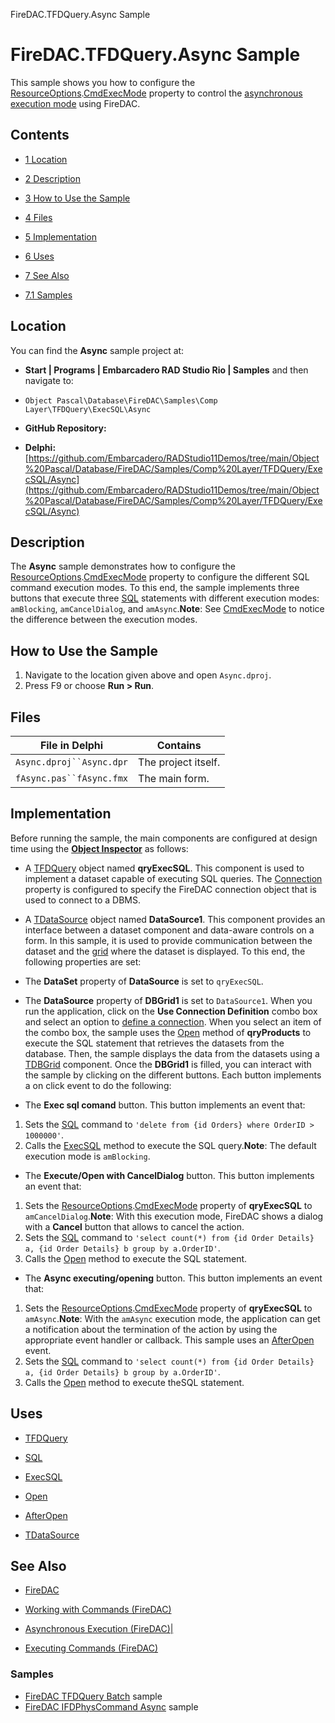 FireDAC.TFDQuery.Async Sample[]()
# FireDAC.TFDQuery.Async Sample 


This sample shows you how to configure the [ResourceOptions](http://docwiki.embarcadero.com/Libraries/en/FireDAC.Comp.DataSet.TFDDataSet.ResourceOptions).[CmdExecMode](http://docwiki.embarcadero.com/Libraries/en/FireDAC.Stan.Option.TFDResourceOptions.CmdExecMode) property to control the [asynchronous execution mode](http://docwiki.embarcadero.com/RADStudio/en/Asynchronous_Execution_(FireDAC)) using FireDAC.
## Contents



* [1 Location](#Location)
* [2 Description](#Description)
* [3 How to Use the Sample](#How_to_Use_the_Sample)
* [4 Files](#Files)
* [5 Implementation](#Implementation)
* [6 Uses](#Uses)
* [7 See Also](#See_Also)

* [7.1 Samples](#Samples)


## Location 

You can find the **Async** sample project at:
* **Start | Programs | Embarcadero RAD Studio Rio | Samples** and then navigate to:

* `Object Pascal\Database\FireDAC\Samples\Comp Layer\TFDQuery\ExecSQL\Async`

* **GitHub Repository:**

* **Delphi:**[https://github.com/Embarcadero/RADStudio11Demos/tree/main/Object%20Pascal/Database/FireDAC/Samples/Comp%20Layer/TFDQuery/ExecSQL/Async](https://github.com/Embarcadero/RADStudio11Demos/tree/main/Object%20Pascal/Database/FireDAC/Samples/Comp%20Layer/TFDQuery/ExecSQL/Async)

## Description 

The **Async** sample demonstrates how to configure the [ResourceOptions](http://docwiki.embarcadero.com/Libraries/en/FireDAC.Comp.DataSet.TFDDataSet.ResourceOptions).[CmdExecMode](http://docwiki.embarcadero.com/Libraries/en/FireDAC.Stan.Option.TFDResourceOptions.CmdExecMode) property to configure the different SQL command execution modes. To this end, the sample implements three buttons that execute three [SQL](http://docwiki.embarcadero.com/Libraries/en/FireDAC.Comp.Client.TFDCustomQuery.SQL) statements with different execution modes: `amBlocking`, `amCancelDialog`, and `amAsync`.**Note**: See [CmdExecMode](http://docwiki.embarcadero.com/Libraries/en/FireDAC.Stan.Option.TFDResourceOptions.CmdExecMode) to notice the difference between the execution modes.
## How to Use the Sample 


1.  Navigate to the location given above and open `Async.dproj`.
2.  Press F9 or choose **Run > Run**.

## Files 



| File in Delphi         | Contains          |
|------------------------|-------------------|
|`Async.dproj``Async.dpr`|The project itself.|
|`fAsync.pas``fAsync.fmx`|The main form.     |


## Implementation 

Before running the sample, the main components are configured at design time using the **[Object Inspector](http://docwiki.embarcadero.com/RADStudio/en/Object_Inspector)** as follows:
*  A [TFDQuery](http://docwiki.embarcadero.com/Libraries/en/FireDAC.Comp.Client.TFDQuery) object named **qryExecSQL**. This component is used to implement a dataset capable of executing SQL queries. The [Connection](http://docwiki.embarcadero.com/Libraries/en/FireDAC.Comp.Client.TFDRdbmsDataSet.Connection) property is configured to specify the FireDAC connection object that is used to connect to a DBMS.

*  A [TDataSource](http://docwiki.embarcadero.com/Libraries/en/Data.DB.TDataSource) object named **DataSource1**. This component provides an interface between a dataset component and data-aware controls on a form. In this sample, it is used to provide communication between the dataset and the [grid](http://docwiki.embarcadero.com/Libraries/en/Vcl.DBGrids.TDBGrid) where the dataset is displayed. To this end, the following properties are set:

*  The **DataSet** property of **DataSource** is set to `qryExecSQL`.
*  The **DataSource** property of **DBGrid1** is set to `DataSource1`.
When you run the application, click on the **Use Connection Definition** combo box and select an option to [define a connection](http://docwiki.embarcadero.com/RADStudio/en/Defining_Connection_(FireDAC)). When you select an item of the combo box, the sample uses the [Open](http://docwiki.embarcadero.com/Libraries/en/FireDAC.Comp.Client.TFDRdbmsDataSet.Open) method of **qryProducts** to execute the SQL statement that retrieves the datasets from the database. Then, the sample displays the data from the datasets using a [TDBGrid](http://docwiki.embarcadero.com/Libraries/en/Vcl.DBGrids.TDBGrid) component. Once the **DBGrid1** is filled, you can interact with the sample by clicking on the different buttons. Each button implements a on click event to do the following:
*  The **Exec sql comand** button. This button implements an event that:

1.  Sets the [SQL](http://docwiki.embarcadero.com/Libraries/en/FireDAC.Comp.Client.TFDCustomQuery.SQL) command to `'delete from {id Orders} where OrderID > 1000000'`.
2.  Calls the [ExecSQL](http://docwiki.embarcadero.com/Libraries/en/FireDAC.Comp.Client.TFDCustomQuery.ExecSQL) method to execute the SQL query.**Note**: The default execution mode is `amBlocking`.

*  The **Execute/Open with CancelDialog** button. This button implements an event that:

1.  Sets the [ResourceOptions](http://docwiki.embarcadero.com/Libraries/en/FireDAC.Comp.DataSet.TFDDataSet.ResourceOptions).[CmdExecMode](http://docwiki.embarcadero.com/Libraries/en/FireDAC.Stan.Option.TFDResourceOptions.CmdExecMode) property of **qryExecSQL** to `amCancelDialog`.**Note**: With this execution mode, FireDAC shows a dialog with a **Cancel** button that allows to cancel the action.
2.  Sets the [SQL](http://docwiki.embarcadero.com/Libraries/en/FireDAC.Comp.Client.TFDCustomQuery.SQL) command to `'select count(*) from {id Order Details} a, {id Order Details} b group by a.OrderID'`.
3.  Calls the [Open](http://docwiki.embarcadero.com/Libraries/en/FireDAC.Comp.Client.TFDRdbmsDataSet.Open) method to execute the SQL statement.

*  The **Async executing/opening** button. This button implements an event that:

1.  Sets the [ResourceOptions](http://docwiki.embarcadero.com/Libraries/en/FireDAC.Comp.DataSet.TFDDataSet.ResourceOptions).[CmdExecMode](http://docwiki.embarcadero.com/Libraries/en/FireDAC.Stan.Option.TFDResourceOptions.CmdExecMode) property of **qryExecSQL** to `amAsync`.**Note**: With the `amAsync` execution mode, the application can get a notification about the termination of the action by using the appropriate event handler or callback. This sample uses an [AfterOpen](http://docwiki.embarcadero.com/Libraries/en/Data.DB.TDataSet.AfterOpen) event.
2.  Sets the [SQL](http://docwiki.embarcadero.com/Libraries/en/FireDAC.Comp.Client.TFDCustomQuery.SQL) command to `'select count(*) from {id Order Details} a, {id Order Details} b group by a.OrderID'`.
3.  Calls the [Open](http://docwiki.embarcadero.com/Libraries/en/FireDAC.Comp.Client.TFDRdbmsDataSet.Open) method to execute theSQL statement.

## Uses 


* [TFDQuery](http://docwiki.embarcadero.com/Libraries/en/FireDAC.Comp.Client.TFDQuery)

* [SQL](http://docwiki.embarcadero.com/Libraries/en/FireDAC.Comp.Client.TFDCustomQuery.SQL)
* [ExecSQL](http://docwiki.embarcadero.com/Libraries/en/FireDAC.Comp.Client.TFDCustomQuery.ExecSQL)
* [Open](http://docwiki.embarcadero.com/Libraries/en/FireDAC.Comp.Client.TFDRdbmsDataSet.Open)
* [AfterOpen](http://docwiki.embarcadero.com/Libraries/en/Data.DB.TDataSet.AfterOpen)

* [TDataSource](http://docwiki.embarcadero.com/Libraries/en/Data.DB.TDataSource)

## See Also 


* [FireDAC](http://docwiki.embarcadero.com/RADStudio/en/FireDAC)
* [Working with Commands (FireDAC)](http://docwiki.embarcadero.com/RADStudio/en/Working_with_Commands_(FireDAC))

* [Asynchronous Execution (FireDAC)|](http://docwiki.embarcadero.com/RADStudio/en/Asynchronous_Execution_(FireDAC))
* [Executing Commands (FireDAC)](http://docwiki.embarcadero.com/RADStudio/en/Executing_Commands_(FireDAC))

### Samples 


* [FireDAC TFDQuery Batch](http://docwiki.embarcadero.com/CodeExamples/en/FireDAC.TFDQuery.Batch_Sample) sample
* [FireDAC IFDPhysCommand Async](http://docwiki.embarcadero.com/CodeExamples/en/FireDAC.IFDPhysCommand.Async_Sample) sample





